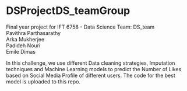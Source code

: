 # DSProjectDS_teamGroup
Final year project for IFT 6758 - Data Science
Team: DS_team <br/>
Pavithra Parthasarathy<br/>
Arka Mukherjee<br/>
Padideh Nouri<br/>
Emile Dimas<br/>

In this challenge, we use different Data cleaning strategies, Imputation techniques and Machine Learning models to predict the Number of Likes based on Social Media Profile of different users. The code for the best model is uploaded to this repo.
